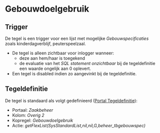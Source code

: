 # Gebouwdoelgebruik

## Trigger

De tegel is een trigger voor een lijst met mogelijke *Gebouwspecificaties* zoals kinderdagverblijf, peuterspeelzaal.

* De tegel is alleen zichtbaar voor inlogger wanneer:
  * deze aan hem/haar is toegekend
  * de evaluatie van het *SQL statement onzichtbaar* bij de tegeldefinitie een waarde ongelijk aan 0 oplevert.
* Een tegel is disabled indien zo aangevinkt bij de tegeldefinitie.

## Tegeldefinitie

De tegel is standaard als volgt gedefinieerd ([Portal Tegeldefinitie](/docs/instellen_inrichten/portaldefinitie/portal_tegel.md)):

* Portaal: *Zaakbeheer*
* Kolom: *Overig 2*
* Kopregel: *Gebouwdoelgebruik*
* Actie: *getFlexList(SysStandardList,nil,nil,G,beheer_tbgebouwspec)*
